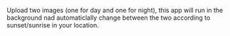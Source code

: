 Upload two images (one for day and one for night), this app will run in the background nad automaticlally change between the two according to sunset/sunrise in your location.
